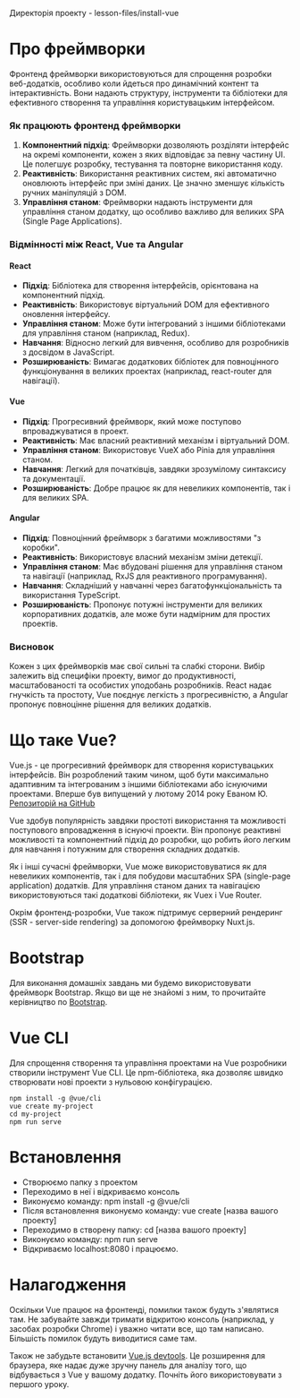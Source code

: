 Директорія проекту - lesson-files/install-vue

# Про фреймворки

Фронтенд фреймворки використовуються для спрощення розробки веб-додатків, особливо коли йдеться про динамічний контент та інтерактивність. Вони надають структуру, інструменти та бібліотеки для ефективного створення та управління користувацьким інтерфейсом.

### Як працюють фронтенд фреймворки

1. **Компонентний підхід**: Фреймворки дозволяють розділяти інтерфейс на окремі компоненти, кожен з яких відповідає за певну частину UI. Це полегшує розробку, тестування та повторне використання коду.
2. **Реактивність**: Використання реактивних систем, які автоматично оновлюють інтерфейс при зміні даних. Це значно зменшує кількість ручних маніпуляцій з DOM.
3. **Управління станом**: Фреймворки надають інструменти для управління станом додатку, що особливо важливо для великих SPA (Single Page Applications).

### Відмінності між React, Vue та Angular

#### React
- **Підхід**: Бібліотека для створення інтерфейсів, орієнтована на компонентний підхід.
- **Реактивність**: Використовує віртуальний DOM для ефективного оновлення інтерфейсу.
- **Управління станом**: Може бути інтегрований з іншими бібліотеками для управління станом (наприклад, Redux).
- **Навчання**: Відносно легкий для вивчення, особливо для розробників з досвідом в JavaScript.
- **Розширюваність**: Вимагає додаткових бібліотек для повноцінного функціонування в великих проектах (наприклад, react-router для навігації).

#### Vue
- **Підхід**: Прогресивний фреймворк, який може поступово впроваджуватися в проект.
- **Реактивність**: Має власний реактивний механізм і віртуальний DOM.
- **Управління станом**: Використовує VueX або Pinia для управління станом.
- **Навчання**: Легкий для початківців, завдяки зрозумілому синтаксису та документації.
- **Розширюваність**: Добре працює як для невеликих компонентів, так і для великих SPA.

#### Angular
- **Підхід**: Повноцінний фреймворк з багатими можливостями "з коробки".
- **Реактивність**: Використовує власний механізм зміни детекції.
- **Управління станом**: Має вбудовані рішення для управління станом та навігації (наприклад, RxJS для реактивного програмування).
- **Навчання**: Складніший у навчанні через багатофункціональність та використання TypeScript.
- **Розширюваність**: Пропонує потужні інструменти для великих корпоративних додатків, але може бути надмірним для простих проектів.

### Висновок

Кожен з цих фреймворків має свої сильні та слабкі сторони. Вибір залежить від специфіки проекту, вимог до продуктивності, масштабованості та особистих уподобань розробників. React надає гнучкість та простоту, Vue поєднує легкість з прогресивністю, а Angular пропонує повноцінне рішення для великих додатків.

# Що таке Vue?
Vue.js - це прогресивний фреймворк для створення користувацьких інтерфейсів. Він розроблений таким чином, щоб бути максимально адаптивним та інтегрованим з іншими бібліотеками або існуючими проектами. Вперше був випущений у лютому 2014 року Еваном Ю.
<a href="https://github.com/vuejs/vue" target="_blank">Репозиторій на GitHub</a>

Vue здобув популярність завдяки простоті використання та можливості поступового впровадження в існуючі проекти. Він пропонує реактивні можливості та компонентний підхід до розробки, що робить його легким для навчання і потужним для створення складних додатків.

Як і інші сучасні фреймворки, Vue може використовуватися як для невеликих компонентів, так і для побудови масштабних SPA (single-page application) додатків. Для управління станом даних та навігацією використовуються такі додаткові бібліотеки, як Vuex і Vue Router.

Окрім фронтенд-розробки, Vue також підтримує серверний рендеринг (SSR - server-side rendering) за допомогою фреймворку Nuxt.js.

# Bootstrap
Для виконання домашніх завдань ми будемо використовувати фреймворк Bootstrap. 
Якщо ви ще не знайомі з ним, то прочитайте
керівництво по <a href="https://getbootstrap.com/" target="_blank">Bootstrap</a>.

# Vue CLI
Для спрощення створення та управління проектами на Vue розробники створили 
інструмент Vue CLI. Це npm-бібліотека, яка дозволяє швидко створювати нові 
проекти з нульовою конфігурацією.

```
npm install -g @vue/cli
vue create my-project
cd my-project
npm run serve
```

# Встановлення

- Створюємо папку з проектом
- Переходимо в неї і відкриваємо консоль
- Виконуємо команду: npm install -g @vue/cli
- Після встановлення виконуємо команду: vue create [назва вашого проекту]
- Переходимо в створену папку: cd [назва вашого проекту]
- Виконуємо команду: npm run serve 
- Відкриваємо localhost:8080 і працюємо.

# Налагодження
Оскільки Vue працює на фронтенді, помилки також будуть з'являтися там.
Не забувайте завжди тримати відкритою консоль (наприклад, у 
засобах розробки Chrome) і уважно читати все, що там написано. Більшість
помилок будуть виводитися саме там.

Також не забудьте встановити
<a href="https://chrome.google.com/webstore/detail/vue-js-devtools/nhdogjmejiglipccpnnnanhbledajbpd" target="_blank">Vue.js devtools</a>.
Це розширення для браузера, яке надає дуже зручну панель для аналізу того, що
відбувається з Vue у вашому додатку. Почніть його використовувати з першого уроку.
